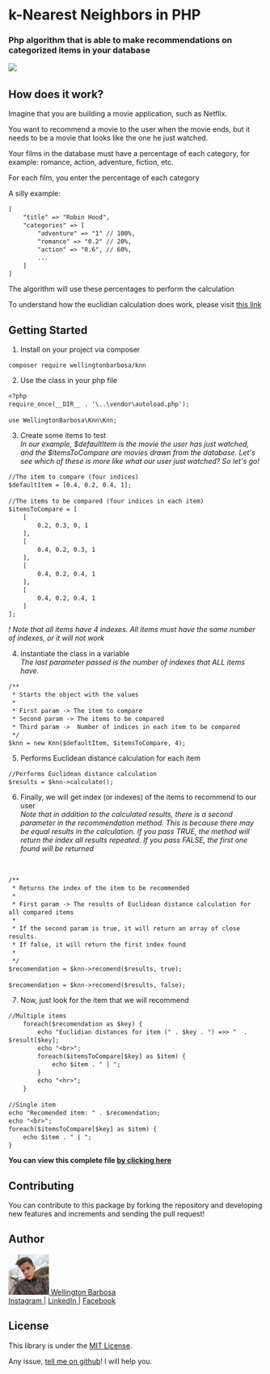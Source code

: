 # k-Nearest Neighbors in PHP
### **Php algorithm that is able to make recommendations on categorized items in your database**
<img src="https://scx1.b-cdn.net/csz/news/800/2019/howtoovercom.jpg" style="
height: 20%;
widht: 20%;
">
<br>

## How does it work?
Imagine that you are building a movie application, such as Netflix.

You want to recommend a movie to the user when the movie ends, but it needs to be a movie that looks like the one he just watched.

Your films in the database must have a percentage of each category, for example: romance, action, adventure, fiction, etc.

For each film, you enter the percentage of each category

A silly example:
```
[
    "title" => "Robin Hood",
    "categories" => [
        "adventure" => "1" // 100%,
        "romance" => "0.2" // 20%,
        "action" => "0.6", // 60%,
        ...
    ]
]
```

The algorithm will use these percentages to perform the calculation

To understand how the euclidian calculation does work, please visit [this link](https://en.wikipedia.org/wiki/Euclidean_distance)

## Getting Started
1. Install on your project via composer
```
composer require wellingtonbarbosa/knn
```

2. Use the class in your php file

```
<?php
require_once(__DIR__ . '\..\vendor\autoload.php');

use WellingtonBarbosa\Knn\Knn;
```

3. Create some items to test <br>
<i>In our example, $defaultItem is the movie the user has just watched, and the $itemsToCompare are movies drawn from the database. Let's see which of these is more like what our user just watched? So let's go!</i>
```
//The item to compare (four indices)
$defaultItem = [0.4, 0.2, 0.4, 1];

//The items to be compared (four indices in each item)
$itemsToCompare = [
    [
        0.2, 0.3, 0, 1
    ],
    [
        0.4, 0.2, 0.3, 1
    ],
    [
        0.4, 0.2, 0.4, 1
    ],
    [
        0.4, 0.2, 0.4, 1
    ]
];
```

<i>! Note that all items have 4 indexes. All items must have the same number of indexes, or it will not work</i>

4. Instantiate the class in a variable <br>
<i>The last parameter passed is the number of indexes that ALL items have.</i>
```
/**
 * Starts the object with the values
 * 
 * First param -> The item to compare
 * Second param -> The items to be compared
 * Third param ->  Number of indices in each item to be compared
 */
$knn = new Knn($defaultItem, $itemsToCompare, 4);
```

5. Performs Euclidean distance calculation for each item
```
//Performs Euclidean distance calculation
$results = $knn->calculate();
```

6. Finally, we will get index (or indexes) of the items to recommend to our user <br>
<i>Note that in addition to the calculated results, there is a second parameter in the recommendation method.
This is because there may be equal results in the calculation. If you pass TRUE, the method will return the index
all results repeated. If you pass FALSE, the first one found will be returned</i>
<br>

```
/**
 * Returns the index of the item to be recommended
 * 
 * First param -> The results of Euclidean distance calculation for all compared items
 * 
 * If the second param is true, it will return an array of close results.
 * If false, it will return the first index found
 * 
 */
$recomendation = $knn->recomend($results, true);

$recomendation = $knn->recomend($results, false);

```

7. Now, just look for the item that we will recommend
```
//Multiple items
    foreach($recomendation as $key) {
        echo "Euclidian distances for item (" . $key . ") =>> "  . $result[$key];
        echo "<br>";
        foreach($itemsToCompare[$key] as $item) {
            echo $item . " | ";
        }
        echo "<hr>";
    }

//Single item
echo "Recomended item: " . $recomendation;
echo "<br>";
foreach($itemsToCompare[$key] as $item) {
    echo $item . " | ";
}
```

**You can view this complete file [by clicking here](https://github.com/WellingtonCarneiroBarbosa/knn-em-php/blob/master/example/example.php)**

## Contributing
You can contribute to this package by forking the repository and developing new features
and increments and sending the pull request!

## Author 
<a href="https://github.com/wellingtoncarneirobarbosa" target="_blank">
<img src="https://github.com/WellingtonCarneiroBarbosa/laravel-chat/blob/master/public/readme-assets/autor.jpg?raw=true" width="80" height="80" alt="Wellington Carneiro Barbosa"> Wellington Barbosa
</a>
<br>
<a href="https://instagram.com/owellcarneiro" target="_blank">
Instagram
</a>
|
<a href="https://linkedin.com/in/wellingtoncarneirobarbosa" target="_blank">
LinkedIn
</a>
|
<a href="https://facebook.com/owellcarneiro" target="_blank">
Facebook
</a>

## License

This library is under the [MIT License](https://opensource.org/licenses/MIT).

Any issue, [tell me on github](https://github.com/WellingtonCarneiroBarbosa/knn-em-php/issues/new)! I will help you.
